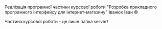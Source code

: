 Реалізація програмної частини курсової роботи "Розробка прикладного програмного інтерфейсу для інтернет-магазину"
Іванюк Іван ©

Частина курсової роботи - це лише папка server!

